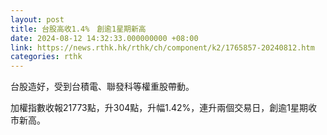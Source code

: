```yaml
---
layout: post
title: 台股高收1.4%　創逾1星期新高
date: 2024-08-12 14:32:33.000000000 +08:00
link: https://news.rthk.hk/rthk/ch/component/k2/1765857-20240812.htm
categories: rthk
---
```


台股造好，受到台積電、聯發科等權重股帶動。

加權指數收報21773點，升304點，升幅1.42%，連升兩個交易日，創逾1星期收市新高。
